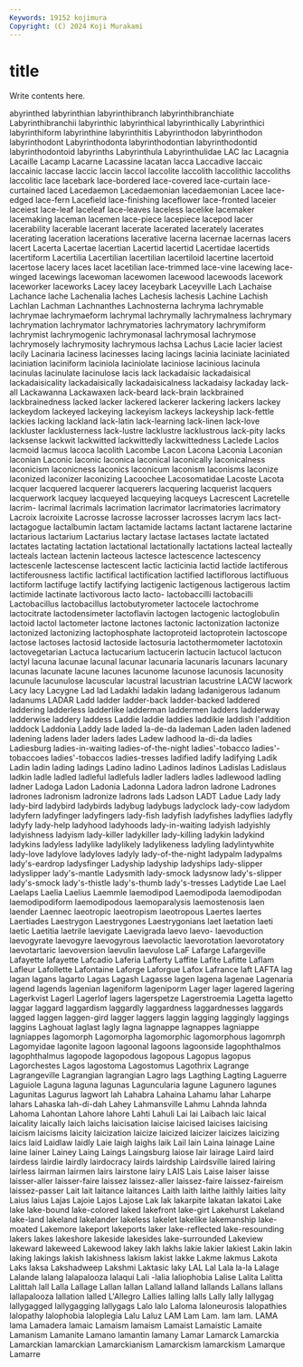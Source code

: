 ```yaml
---
Keywords: 19152 kojimura
Copyright: (C) 2024 Koji Murakami
---
```


# title

Write contents here.



abyrinthed labyrinthian labyrinthibranch labyrinthibranchiate Labyrinthibranchii labyrinthic labyrinthical
labyrinthically Labyrinthici labyrinthiform labyrinthine labyrinthitis Labyrinthodon labyrinthodon labyrinthodont Labyrinthodonta labyrinthodontian
labyrinthodontid labyrinthodontoid labyrinths Labyrinthula Labyrinthulidae LAC lac Lacagnia Lacaille Lacamp
Lacarne Lacassine lacatan lacca Laccadive laccaic laccainic laccase laccic laccin
laccol laccolite laccolith laccolithic laccoliths laccolitic lace lacebark lace-bordered lace-covered
lace-curtain lace-curtained laced Lacedaemon Lacedaemonian lacedaemonian Lacee lace-edged lace-fern Lacefield
lace-finishing laceflower lace-fronted laceier laceiest lace-leaf laceleaf lace-leaves laceless lacelike
lacemaker lacemaking laceman lacemen lace-piece lacepiece lacepod lacer lacerability lacerable
lacerant lacerate lacerated lacerately lacerates lacerating laceration lacerations lacerative lacerna
lacernae lacernas lacers lacert Lacerta Lacertae lacertian Lacertid lacertid Lacertidae
lacertids lacertiform Lacertilia Lacertilian lacertilian lacertiloid lacertine lacertoid lacertose lacery
laces lacet lacetilian lace-trimmed lace-vine lacewing lace-winged lacewings lacewoman lacewomen
lacewood lacewoods lacework laceworker laceworks Lacey lacey laceybark Laceyville Lach
Lachaise Lachance lache Lachenalia laches Lachesis lachesis Lachine Lachish Lachlan
Lachman Lachnanthes Lachnosterna lachryma lachrymable lachrymae lachrymaeform lachrymal lachrymally lachrymalness
lachrymary lachrymation lachrymator lachrymatories lachrymatory lachrymiform lachrymist lachrymogenic lachrymonasal lachrymosal
lachrymose lachrymosely lachrymosity lachrymous lachsa Lachus Lacie lacier laciest lacily
Lacinaria laciness lacinesses lacing lacings lacinia laciniate laciniated laciniation laciniform
laciniola laciniolate laciniose lacinious lacinula lacinulas lacinulate lacinulose lacis lack
lackadaisic lackadaisical lackadaisicality lackadaisically lackadaisicalness lackadaisy lackaday lack-all Lackawanna Lackawaxen
lack-beard lack-brain lackbrained lackbrainedness lacked lacker lackered lackerer lackering lackers
lackey lackeydom lackeyed lackeying lackeyism lackeys lackeyship lack-fettle lackies lacking
lackland lack-latin lack-learning lack-linen lack-love lackluster lacklusterness lack-lustre lacklustre lacklustrous
lack-pity lacks lacksense lackwit lackwitted lackwittedly lackwittedness Laclede Laclos lacmoid
lacmus lacoca lacolith Lacombe Lacon Lacona Laconia Laconian laconian Laconic
laconic laconica laconical laconically laconicalness laconicism laconicness laconics laconicum laconism
laconisms laconize laconized laconizer laconizing Lacoochee Lacosomatidae Lacoste Lacota lacquer
lacquered lacquerer lacquerers lacquering lacquerist lacquers lacquerwork lacquey lacqueyed lacqueying
lacqueys Lacrescent Lacretelle lacrim- lacrimal lacrimals lacrimation lacrimator lacrimatories lacrimatory
Lacroix lacroixite Lacrosse lacrosse lacrosser lacrosses lacrym lacs lact- lactagogue
lactalbumin lactam lactamide lactams lactant lactarene lactarine lactarious lactarium Lactarius
lactary lactase lactases lactate lactated lactates lactating lactation lactational lactationally
lactations lacteal lacteally lacteals lactean lactenin lacteous lactesce lactescence lactescency
lactescenle lactescense lactescent lactic lacticinia lactid lactide lactiferous lactiferousness lactific
lactifical lactification lactified lactiflorous lactifluous lactiform lactifuge lactify lactifying lactigenic
lactigenous lactigerous lactim lactimide lactinate lactivorous lacto lacto- lactobaccilli lactobacilli
Lactobacillus lactobacillus lactobutyrometer lactocele lactochrome lactocitrate lactodensimeter lactoflavin lactogen lactogenic
lactoglobulin lactoid lactol lactometer lactone lactones lactonic lactonization lactonize lactonized
lactonizing lactophosphate lactoproteid lactoprotein lactoscope lactose lactoses lactosid lactoside lactosuria
lactothermometer lactotoxin lactovegetarian Lactuca lactucarium lactucerin lactucin lactucol lactucon lactyl
lacuna lacunae lacunal lacunar lacunaria lacunaris lacunars lacunary lacunas lacunate
lacune lacunes lacunome lacunose lacunosis lacunosity lacunule lacunulose lacuscular lacustral
lacustrian lacustrine LACW lacwork Lacy lacy Lacygne Lad lad Ladakhi
ladakin ladang ladanigerous ladanum ladanums LADAR Ladd ladder ladder-back ladder-backed
laddered laddering ladderless ladderlike ladderman laddermen ladders ladderway ladderwise laddery
laddess Laddie laddie laddies laddikie laddish l'addition laddock Laddonia Laddy
lade laded la-de-da lademan Laden laden ladened ladening ladens lader
laders lades Ladew ladhood la-di-da ladies Ladiesburg ladies-in-waiting ladies-of-the-night ladies'-tobacco
ladies'-tobaccoes ladies'-tobaccos ladies-tresses ladified ladify ladifying Ladik Ladin ladin lading
ladings Ladino ladino Ladinos ladinos Ladislas Ladislaus ladkin ladle ladled
ladleful ladlefuls ladler ladlers ladles ladlewood ladling ladner Ladoga Ladon
Ladonia Ladonna Ladora ladron ladrone Ladrones ladrones ladronism ladronize ladrons
lads Ladson LADT Ladue Lady lady lady-bird ladybird ladybirds ladybug
ladybugs ladyclock lady-cow ladydom ladyfern ladyfinger ladyfingers lady-fish ladyfish ladyfishes
ladyflies ladyfly ladyfy lady-help ladyhood ladyhoods lady-in-waiting ladyish ladyishly ladyishness
ladyism lady-killer ladykiller lady-killing ladykin ladykind ladykins ladyless ladylike ladylikely
ladylikeness ladyling ladylintywhite lady-love ladylove ladyloves ladyly lady-of-the-night ladypalm ladypalms
lady's-eardrop ladysfinger Ladyship ladyship ladyships lady-slipper ladyslipper lady's-mantle Ladysmith lady-smock
ladysnow lady's-slipper lady's-smock lady's-thistle lady's-thumb lady's-tresses Ladytide Lae Lael Laelaps
Laelia Laelius Laemmle laemodipod Laemodipoda laemodipodan laemodipodiform laemodipodous laemoparalysis laemostenosis
laen laender Laennec laeotropic laeotropism laeotropous Laertes laertes Laertiades Laestrygon
Laestrygones Laestrygonians laet laetation laeti laetic Laetitia laetrile laevigate Laevigrada
laevo laevo- laevoduction laevogyrate laevogyre laevogyrous laevolactic laevorotation laevorotatory laevotartaric
laevoversion laevulin laevulose LaF Lafarge Lafargeville Lafayette lafayette Lafcadio Laferia
Lafferty Laffite Lafite Lafitte Laflam Lafleur Lafollette Lafontaine Laforge Laforgue
Lafox Lafrance laft LAFTA lag lagan lagans lagarto Lagas Lagash
Lagasse lagen lagena lagenae Lagenaria lagend lagends lagenian lageniform lageniporm
Lager lager lagered lagering Lagerkvist Lagerl Lagerlof lagers lagerspetze Lagerstroemia
Lagetta lagetto laggar laggard laggardism laggardly laggardness laggardnesses laggards lagged
laggen laggen-gird lagger laggers laggin lagging laggingly laggings laggins Laghouat
laglast lagly lagna lagnappe lagnappes lagniappe lagniappes lagomorph Lagomorpha lagomorphic
lagomorphous lagomrph Lagomyidae lagonite lagoon lagoonal lagoons lagoonside lagophthalmos lagophthalmus
lagopode lagopodous lagopous Lagopus lagopus Lagorchestes Lagos lagostoma Lagostomus Lagothrix
Lagrange Lagrangeville Lagrangian lagrangian Lagro lags Lagthing Lagting Laguerre Laguiole
Laguna laguna lagunas Laguncularia lagune Lagunero lagunes Lagunitas Lagurus lagwort
lah Lahabra Lahaina Lahamu lahar Laharpe lahars Lahaska lah-di-dah Lahey
Lahmansville Lahmu Lahnda lahnda Lahoma Lahontan Lahore lahore Lahti Lahuli
Lai lai Laibach laic laical laicality laically laich laichs laicisation
laicise laicised laicises laicising laicism laicisms laicity laicization laicize laicized
laicizer laicizes laicizing laics laid Laidlaw laidly Laie laigh laighs
laik Lail lain Laina lainage Laine laine lainer Lainey Laing
Laings Laingsburg laiose lair lairage Laird laird lairdess lairdie lairdly
lairdocracy lairds lairdship Lairdsville laired lairing lairless lairman lairmen lairs
lairstone lairy LAIS Lais Laise laiser laisse laisser-aller laisser-faire laissez
laissez-aller laissez-faire laissez-faireism laissez-passer Lait lait laitance laitances Laith laith
laithe laithly laities laity Laius laius Lajas Lajoie Lajos Lajose
Lak lak lakarpite lakatan lakatoi Lake lake lake-bound lake-colored laked
lakefront lake-girt Lakehurst Lakeland lake-land lakeland lakelander lakeless lakelet lakelike
lakemanship lake-moated Lakemore lakeport lakeports laker lake-reflected lake-resounding lakers lakes
lakeshore lakeside lakesides lake-surrounded Lakeview lakeward lakeweed Lakewood lakey lakh
lakhs lakie lakier lakiest Lakin lakin laking lakings lakish lakishness
lakism lakist lakke Lakme lakmus Lakota Laks laksa Lakshadweep Lakshmi
Laktasic laky LAL Lal Lala la-la Lalage Lalande lalang lalapalooza
lalaqui Lali -lalia laliophobia Lalise Lalita Lalitta Lalittah lall Lalla
Lallage Lallan lallan Lalland lalland lallands Lallans lallans lallapalooza lallation
lalled L'Allegro Lallies lalling lalls Lally lally lallygag lallygagged lallygagging
lallygags Lalo lalo Laloma laloneurosis lalopathies lalopathy lalophobia laloplegia Lalu
Laluz LAM Lam Lam. lam lam. LAMA lama Lamadera lamaic
Lamaism lamaism Lamaist Lamaistic Lamaite Lamanism Lamanite Lamano lamantin lamany
Lamar Lamarck Lamarckia Lamarckian lamarckian Lamarckianism Lamarckism lamarckism Lamarque Lamarre

